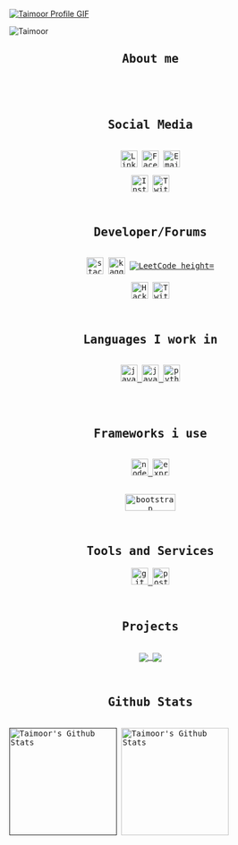 <a href="https://github.com/taimooorr">![Taimoor Profile GIF](./assets/name.gif)</a>
<div>
<p align="left"> <img src="https://komarev.com/ghpvc/?username=taimooorr&style=for-the-badge&color=blueviolet" alt="Taimoor" /> </p>
</div>
<div>
    <samp>
        <h2 align="center">About me</h2>
        <p align="center">
            <br>
        </p>
    </samp>
</div>
<div>&nbsp;</div>
<div>
    <samp>
        <h2 align="center">Social Media</h2>
        <p align="center">
            <br>
            <a href="https://www.linkedin.com/in/taimooor/" target="blank"><img align="center"
                    src="https://img.shields.io/badge/linkedin-%231DA1F2.svg?style=for-the-badge&logo=linkedin&logoColor=white"
                    alt="Linkedin" height="30"  /></a>
            <a href="https://www.facebook.com/IAmTaimoorKhan/" target="blank"><img align="center"
                    src="https://img.shields.io/badge/facebook-4267B2.svg?style=for-the-badge&logo=facebook&logoColor=white"
                    alt="Facebook" height="30" /></a>
            <a href="mailto:sp20-bcs-026@cuiatk.edu.pk" target="blank"><img align="center"
                    src="https://img.shields.io/badge/gmail-EA4335.svg?style=for-the-badge&logo=gmail&logoColor=white"
                    alt="Email" height="30" /></a>
        </p>
        <p align="center">
            <a href="https://instagram.com/taimoooorrr" target="blank"><img align="center"
                    src="https://img.shields.io/badge/instagram-%23E4405F.svg?style=for-the-badge&logo=Instagram&logoColor=white"
                    alt="Instagram" height="30" /></a>
            <a href="https://twitter.com/taimoooorr" target="blank"><img align="center"
                    src="https://img.shields.io/badge/twitter-1DA1F2.svg?style=for-the-badge&logo=twitter&logoColor=white"
                    alt="Twitter" height="30" /></a>
            <br>
        </p>
    </samp>
</div>
<div>&nbsp;</div>
<div>
    <samp>
        <h2 align="center">Developer/Forums</h2>
        <p align="center">
            <br>
            <a href="https://stackoverflow.com/users/17349547/taimoor" target="blank"><img align="center"
                    src="https://img.shields.io/badge/-Stackoverflow-FE7A16?style=for-the-badge&logo=stack-overflow&logoColor=white"
                    alt="stack-overflow" height="30" /></a>
            <a href="https://www.kaggle.com/taimoor2000" target="blank"><img align="center"
                    src="https://img.shields.io/badge/Kaggle-035a7d?style=for-the-badge&logo=kaggle&logoColor=white"
                    alt="kaggle" height="30" /></a>
            <a href="https://leetcode.com/taimooor/" target="_blank"><img align="center"
                    src="https://img.shields.io/badge/LeetCode-000000?style=for-the-badge&logo=LeetCode&logoColor=#d16c06"
                    alt="LeetCode height="30" /></a>
        </p>
        <p align="center">
            <a href="https://www.hackerrank.com/Taimooor" target="_blank"><img align="center"
                    src="https://img.shields.io/badge/-Hackerrank-2EC866?style=for-the-badge&logo=HackerRank&logoColor=white"
                    alt="HackerRank" height="30" /></a>
            <a href="https://app.datacamp.com/profile/taimooor" target="_blank"><img align="center"
                    src="https://img.shields.io/badge/Datacamp-05192D?style=for-the-badge&logo=datacamp&logoColor=03E860"
                    alt="Twitter" height="30" /></a>
            <br>
        </p>
    </samp>
</div>
<div>&nbsp;</div>
<div>
    <samp>
        <h2 align="center">Languages I work in</h2>
        <p align="center">
            <br>
            <a href="https://developer.mozilla.org/en-US/docs/Web/JavaScript" target="_blank" rel="noreferrer"> <img
                    src="https://img.shields.io/badge/javascript-%23323330.svg?style=for-the-badge&logo=javascript&logoColor=%23F7DF1E"
                    alt="javascript" height="30">
            </a>
            <a href="https://www.java.com" target="_blank" rel="noreferrer"> <img src="https://img.shields.io/badge/java-%23ED8B00.svg?style=for-the-badge&logo=java&logoColor=white"
                    alt="java" height="30">
            </a>
            <a href="https://www.python.org" target="_blank" rel="noreferrer"> <img
                    src="https://img.shields.io/badge/python-3670A0?style=for-the-badge&logo=python&logoColor=ffdd54" alt="python" height="30" />
            </a>
        </p>
    </samp>
</div>
<div>&nbsp;</div>
<div>&nbsp;</div>
<div>
    <samp>
        <h2 align="center">Frameworks i use</h2>
        <p align="center">
            <br>
            <a href="https://nodejs.org" target="_blank" rel="noreferrer">
                <img src="https://img.shields.io/badge/node.js-6DA55F?style=for-the-badge&logo=node.js&logoColor=white"
                    alt="nodejs" height="30" />
            </a>
            <a href="https://expressjs.com" target="_blank" rel="noreferrer"> <img
                    src="https://img.shields.io/badge/express.js-%23404d59.svg?style=for-the-badge&logo=express&logoColor=%2361DAFB"
                    alt="express" height="30" />
            </a>
        </p>
        <p align="center">
            <br>
            <a href="https://getbootstrap.com" target="_blank" rel="noreferrer"> <img
                    src="https://img.shields.io/badge/bootstrap-%23563D7C.svg?style=for-the-badge&logo=bootstrap&logoColor=white"
                    alt="bootstrap" height="30" width="90" />
            </a>     
        </p>
    </samp>
</div>
<div>&nbsp;</div>
<div>
    <samp>
        <h2 align="center">Tools and Services</h2>
        <p align="center">
            <a href="https://git-scm.com/" target="_blank" rel="noreferrer">
                <img src="https://img.shields.io/badge/git-%23F05033.svg?style=for-the-badge&logo=git&logoColor=white" alt="git"
                    height="30" />
            </a>
            <a href="https://postman.com" target="_blank" rel="noreferrer"> <img
                    src="https://img.shields.io/badge/Postman-FF6C37?style=for-the-badge&logo=postman&logoColor=white" alt="postman"
                    height="30" />
            </a>
        </p>
    </samp>
</div>
<div>&nbsp;</div>
<div>
    <samp>
        <h2 align="center">Projects</h2>
        <p align="center">
            <br>
                <a href="https://github.com/taimooorr/Attendace-With-FaceRecognition">
                <img align="center" src="https://github-readme-stats.vercel.app/api/pin/?username=taimooorr&repo=Attendace-With-FaceRecognition&theme=react&bg_color=1F222E&title_color=7cebf5&icon_color=2d7de4&show_icons=true&border_color=7cebf5&border_radius=10"/>
                </a>
                <a href="https://github.com/taimooorr/GuessMeGame">
                <img align="center" src="https://github-readme-stats.vercel.app/api/pin/?username=taimooorr&repo=GuessMeGame&theme=react&bg_color=1F222E&title_color=7cebf5&icon_color=2d7de4&show_icons=true&border_color=7cebf5&border_radius=10"/>
                </a>
        </p>
    </samp>
</div>
<div>&nbsp;</div>
<div>
<samp>
 <h2 align="center">Github Stats</h2>
<p>
  <br/>
  <a href=""><img alt="Taimoor's Github Stats" src="https://github-readme-stats.vercel.app/api/?username=taimooorr&show_icons=true&count_private=true&theme=react&bg_color=1F222E&title_color=7cebf5&icon_color=2d7de4&show_icons=true&border_color=7cebf5&border_radius=10" height="192px"/></a>
 <img src="https://streak-stats.demolab.com/?user=taimooorr&theme=react" alt="Taimoor's Github Stats" height="192px" />
  <br/>
  <div>&nbsp;</div>
</p>
</samp>

</div>






